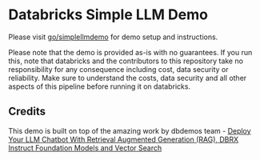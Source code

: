 # Databricks Simple LLM Demo

Please visit [go/simplellmdemo](https://go/simplellmdemo) for demo setup and instructions.

Please note that the demo is provided as-is with no guarantees. If you run this, note that databricks and the contributors to this repository take no responsibility for any consequence including cost, data security or reliability. Make sure to understand the costs, data security and all other aspects of this pipeline before running it on databricks.

## Credits
This demo is built on top of the amazing work by dbdemos team - [Deploy Your LLM Chatbot With Retrieval Augmented Generation (RAG), DBRX Instruct Foundation Models and Vector Search](https://www.databricks.com/resources/demos/tutorials/data-science-and-ai/lakehouse-ai-deploy-your-llm-chatbot?itm_data=demo_center)
